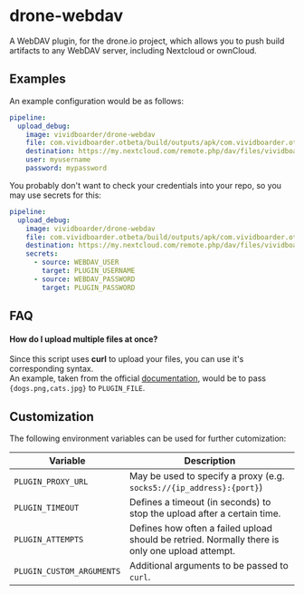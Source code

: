 # drone-webdav
A WebDAV plugin, for the drone.io project, which allows you to push build artifacts to any WebDAV server, including Nextcloud or ownCloud.

## Examples

An example configuration would be as follows:

```yaml
pipeline:
  upload_debug:
    image: vividboarder/drone-webdav
    file: com.vividboarder.otbeta/build/outputs/apk/com.vividboarder.otbeta-debug.apk
    destination: https://my.nextcloud.com/remote.php/dav/files/vividboarder/Android/Apks/
    user: myusername
    password: mypassword
```

You probably don't want to check your credentials into your repo, so you may use secrets for this:

```yaml
pipeline:
  upload_debug:
    image: vividboarder/drone-webdav
    file: com.vividboarder.otbeta/build/outputs/apk/com.vividboarder.otbeta-debug.apk
    destination: https://my.nextcloud.com/remote.php/dav/files/vividboarder/Android/Apks/
    secrets:
      - source: WEBDAV_USER
        target: PLUGIN_USERNAME
      - source: WEBDAV_PASSWORD
        target: PLUGIN_PASSWORD
```

## FAQ

#### How do I upload multiple files at once?
Since this script uses **curl** to upload your files, you can use it's corresponding syntax.<br>
An example, taken from the official [documentation](https://curl.haxx.se/docs/manpage.html#-T), would be to pass ``{dogs.png,cats.jpg}`` to ``PLUGIN_FILE``.

## Customization

The following environment variables can be used for further cutomization:

| Variable                    | Description                                                                                              |
|-----------------------------|----------------------------------------------------------------------------------------------------------|
| ``PLUGIN_PROXY_URL``        | May be used to specify a proxy (e.g. ``socks5://{ip_address}:{port}``)                                   |
| ``PLUGIN_TIMEOUT``          | Defines a timeout (in seconds) to stop the upload after a certain time.                                  |
| ``PLUGIN_ATTEMPTS``         | Defines how often a failed upload should be retried. Normally there is only one upload attempt.          |
| ``PLUGIN_CUSTOM_ARGUMENTS`` | Additional arguments to be passed to `curl`.                                                             |
